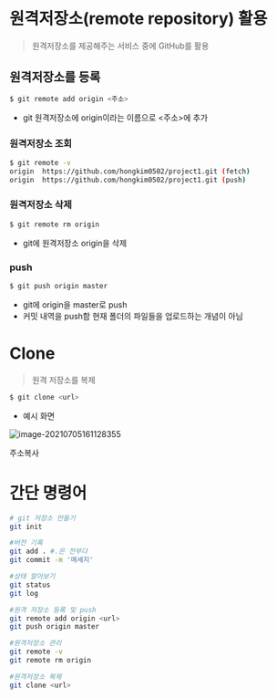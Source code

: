 # 원격저장소(remote repository) 활용

> 원격저장소를 제공해주는 서비스 중에 GitHub를 활용

## 원격저장소를 등록

```bash
$ git remote add origin <주소>
```

- git 원격저장소에 origin이라는 이름으로 <주소>에 추가

### 원격저장소 조회

```bash
$ git remote -v
origin  https://github.com/hongkim0502/project1.git (fetch)
origin  https://github.com/hongkim0502/project1.git (push)

```

### 원격저장소 삭제

```bash
$ git remote rm origin
```

- git에 원격저장소 origin을 삭제

### push

```bash
$ git push origin master
```

- git에 origin을 master로 push
- 커밋 내역을 push함 현재 폴더의 파일들을 업로드하는 개념이 아님

# Clone

> 원격 저장소를 복제

```bash
$ git clone <url>
```

- 예시 화면

![image-20210705161128355](C:/Users/hongk/AppData/Roaming/Typora/typora-user-images/image-20210705161128355.png)

주소복사



# 간단 명령어

```bash
# git 저장소 만들기
git init

#버전 기록
git add . #.은 전부다 
git commit -m '메세지'

#상태 알아보기
git status
git log

#원격 저장소 등록 및 push
git remote add origin <url>
git push origin master

#원격저장소 관리
git remote -v
git remote rm origin

#원격저장소 복제
git clone <url>
```

